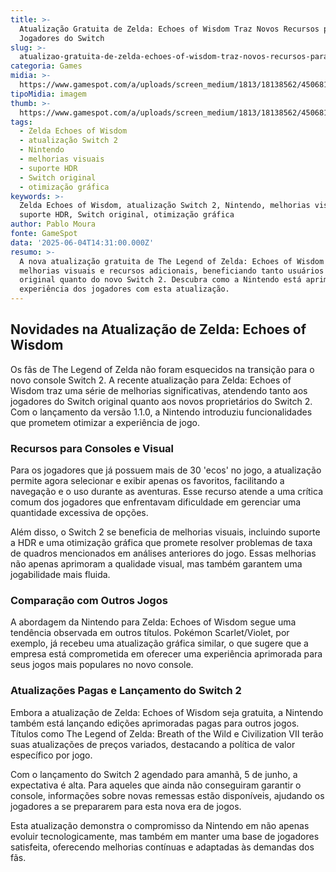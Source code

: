 ```yaml
---
title: >-
  Atualização Gratuita de Zelda: Echoes of Wisdom Traz Novos Recursos para
  Jogadores do Switch
slug: >-
  atualizao-gratuita-de-zelda-echoes-of-wisdom-traz-novos-recursos-para-jogadores-do-switch
categoria: Games
midia: >-
  https://www.gamespot.com/a/uploads/screen_medium/1813/18138562/4506817-4361860-screenshot2024-09-04093841.png
tipoMidia: imagem
thumb: >-
  https://www.gamespot.com/a/uploads/screen_medium/1813/18138562/4506817-4361860-screenshot2024-09-04093841.png
tags:
  - Zelda Echoes of Wisdom
  - atualização Switch 2
  - Nintendo
  - melhorias visuais
  - suporte HDR
  - Switch original
  - otimização gráfica
keywords: >-
  Zelda Echoes of Wisdom, atualização Switch 2, Nintendo, melhorias visuais,
  suporte HDR, Switch original, otimização gráfica
author: Pablo Moura
fonte: GameSpot
data: '2025-06-04T14:31:00.000Z'
resumo: >-
  A nova atualização gratuita de The Legend of Zelda: Echoes of Wisdom promete
  melhorias visuais e recursos adicionais, beneficiando tanto usuários do Switch
  original quanto do novo Switch 2. Descubra como a Nintendo está aprimorando a
  experiência dos jogadores com esta atualização.
---
```

## Novidades na Atualização de Zelda: Echoes of Wisdom

Os fãs de The Legend of Zelda não foram esquecidos na transição para o novo console Switch 2. A recente atualização para Zelda: Echoes of Wisdom traz uma série de melhorias significativas, atendendo tanto aos jogadores do Switch original quanto aos novos proprietários do Switch 2. Com o lançamento da versão 1.1.0, a Nintendo introduziu funcionalidades que prometem otimizar a experiência de jogo.

### Recursos para Consoles e Visual

Para os jogadores que já possuem mais de 30 'ecos' no jogo, a atualização permite agora selecionar e exibir apenas os favoritos, facilitando a navegação e o uso durante as aventuras. Esse recurso atende a uma crítica comum dos jogadores que enfrentavam dificuldade em gerenciar uma quantidade excessiva de opções.

Além disso, o Switch 2 se beneficia de melhorias visuais, incluindo suporte a HDR e uma otimização gráfica que promete resolver problemas de taxa de quadros mencionados em análises anteriores do jogo. Essas melhorias não apenas aprimoram a qualidade visual, mas também garantem uma jogabilidade mais fluida.

### Comparação com Outros Jogos

A abordagem da Nintendo para Zelda: Echoes of Wisdom segue uma tendência observada em outros títulos. Pokémon Scarlet/Violet, por exemplo, já recebeu uma atualização gráfica similar, o que sugere que a empresa está comprometida em oferecer uma experiência aprimorada para seus jogos mais populares no novo console.

### Atualizações Pagas e Lançamento do Switch 2

Embora a atualização de Zelda: Echoes of Wisdom seja gratuita, a Nintendo também está lançando edições aprimoradas pagas para outros jogos. Títulos como The Legend of Zelda: Breath of the Wild e Civilization VII terão suas atualizações de preços variados, destacando a política de valor específico por jogo.

Com o lançamento do Switch 2 agendado para amanhã, 5 de junho, a expectativa é alta. Para aqueles que ainda não conseguiram garantir o console, informações sobre novas remessas estão disponíveis, ajudando os jogadores a se prepararem para esta nova era de jogos.

Esta atualização demonstra o compromisso da Nintendo em não apenas evoluir tecnologicamente, mas também em manter uma base de jogadores satisfeita, oferecendo melhorias contínuas e adaptadas às demandas dos fãs.
